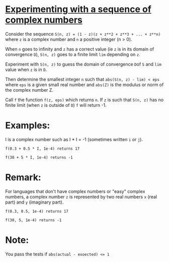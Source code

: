 # [Experimenting with a sequence of complex numbers](https://www.codewars.com/kata/experimenting-with-a-sequence-of-complex-numbers "https://www.codewars.com/kata/5b06c990908b7eea73000069")

Consider the sequence `S(n, z) = (1 - z)(z + z**2 + z**3 + ... + z**n)` where `z` is a complex number
 and `n` a positive integer (n > 0).

When `n` goes to infinity and `z` has a correct value (ie `z` is in its domain of convergence `D`), `S(n, z)` goes to a finite limit
 `lim` depending on `z`.

Experiment with `S(n, z)` to guess the domain of convergence `D`of `S` and `lim` value when `z` is in `D`.

 Then determine the smallest integer `n` such that `abs(S(n, z) - lim) < eps`
 where `eps` is a given small real number and `abs(Z)` is the modulus or norm of the complex number Z.

 Call `f` the function `f(z, eps)` which returns `n`.
 If `z` is such that `S(n, z)` has no finite limit (when `z` is outside of `D`) `f` will return -1.

# Examples:
I is a complex number such as I * I = -1 (sometimes written `i` or `j`).

 `f(0.3 + 0.5 * I, 1e-4) returns 17`
 
 `f(30 + 5 * I, 1e-4) returns -1`

# Remark:
For languages that don't have complex numbers or "easy" complex numbers, a complex number `z` is represented by two real numbers `x` (real part) and `y` (imaginary part).

`f(0.3, 0.5, 1e-4) returns 17`
 
 `f(30, 5, 1e-4) returns -1`
# Note:
You pass the tests if `abs(actual - exoected) <= 1`